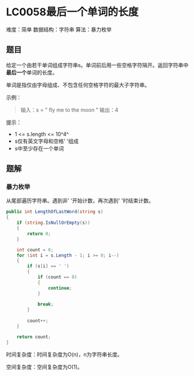 # LC0058最后一个单词的长度

难度：简单
数据结构：字符串
算法：暴力枚举

## 题目

给定一个由若干单词组成字符串s。单词前后用一些空格字符隔开。返回字符串中**最后一个**单词的长度。

单词是指仅由字母组成、不包含任何空格字符的最大子字符串。

示例：

> 输入：s = "   fly me   to   the moon  "
> 输出：4

提示：

- 1 <= s.length <= 10^4^
- s仅有英文字母和空格' '组成
- s中至少存在一个单词

## 题解

### 暴力枚举

从尾部遍历字符串。遇到非' '开始计数，再次遇到' '时结束计数。

``` csharp
public int LengthOfLastWord(string s)
{
    if (string.IsNullOrEmpty(s))
    {
        return 0;
    }

    int count = 0;
    for (int i = s.Length - 1; i >= 0; i--)
    {
        if (s[i] == ' ')
        {
            if (count == 0)
            {
                continue;
            }
            
            break;
        }
        
        count++;
    }

    return count;
}
```

时间复杂度：时间复杂度为O(n)，n为字符串长度。

空间复杂度：空间复杂度为O(1)。